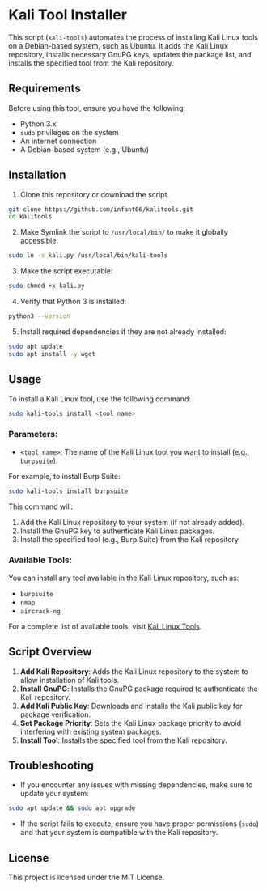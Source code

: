 # Kali Tool Installer

This script (`kali-tools`) automates the process of installing Kali Linux tools on a Debian-based system, such as Ubuntu. It adds the Kali Linux repository, installs necessary GnuPG keys, updates the package list, and installs the specified tool from the Kali repository.

## Requirements

Before using this tool, ensure you have the following:

- Python 3.x
- `sudo` privileges on the system
- An internet connection
- A Debian-based system (e.g., Ubuntu)

## Installation

1. Clone this repository or download the script.

```bash
git clone https://github.com/infant06/kalitools.git
cd kalitools
```

2. Make Symlink the script to `/usr/local/bin/` to make it globally accessible:

```bash
sudo ln -s kali.py /usr/local/bin/kali-tools
```

3. Make the script executable:

```bash
sudo chmod +x kali.py
```

4. Verify that Python 3 is installed:

```bash
python3 --version
```

5. Install required dependencies if they are not already installed:

```bash
sudo apt update
sudo apt install -y wget
```

## Usage

To install a Kali Linux tool, use the following command:

```bash
sudo kali-tools install <tool_name>
```

### Parameters:

- `<tool_name>`: The name of the Kali Linux tool you want to install (e.g., `burpsuite`).

For example, to install Burp Suite:

```bash
sudo kali-tools install burpsuite
```

This command will:

1. Add the Kali Linux repository to your system (if not already added).
2. Install the GnuPG key to authenticate Kali Linux packages.
3. Install the specified tool (e.g., Burp Suite) from the Kali repository.

### Available Tools:

You can install any tool available in the Kali Linux repository, such as:

- `burpsuite`
- `nmap`
- `aircrack-ng`

For a complete list of available tools, visit [Kali Linux Tools](https://tools.kali.org/tools-listing).

## Script Overview

1. **Add Kali Repository**: Adds the Kali Linux repository to the system to allow installation of Kali tools.
2. **Install GnuPG**: Installs the GnuPG package required to authenticate the Kali repository.
3. **Add Kali Public Key**: Downloads and installs the Kali public key for package verification.
4. **Set Package Priority**: Sets the Kali Linux package priority to avoid interfering with existing system packages.
5. **Install Tool**: Installs the specified tool from the Kali repository.

## Troubleshooting

- If you encounter any issues with missing dependencies, make sure to update your system:

```bash
sudo apt update && sudo apt upgrade
```

- If the script fails to execute, ensure you have proper permissions (`sudo`) and that your system is compatible with the Kali repository.

## License

This project is licensed under the MIT License.

